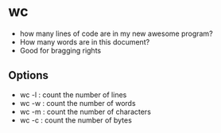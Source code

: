 
# wc

- how many lines of code are in my new awesome program?
- How many words are in this document?
- Good for bragging rights

## Options
- wc -l : count the number of lines
- wc -w : count the number of words
- wc -m : count the number of characters
- wc -c : count the number of bytes